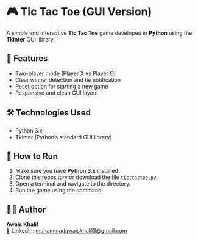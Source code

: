 # 🎮 Tic Tac Toe (GUI Version)

A simple and interactive **Tic Tac Toe** game developed in **Python** using the **Tkinter** GUI library.

## 📌 Features

- Two-player mode (Player X vs Player O)
- Clear winner detection and tie notification
- Reset option for starting a new game
- Responsive and clean GUI layout


## 🛠️ Technologies Used

- Python 3.x
- Tkinter (Python’s standard GUI library)

## 🚀 How to Run

1. Make sure you have **Python 3.x** installed.
2. Clone this repository or download the file `ticttactoe.py`.
3. Open a terminal and navigate to the directory.
4. Run the game using the command:

## 🧑‍💻 Author

**Awais Khalil**  
📧 LinkedIn: [muhammadawaiskhalil3@gmail.com](mailto:muhammadawaiskhalil3@gmail.com)
